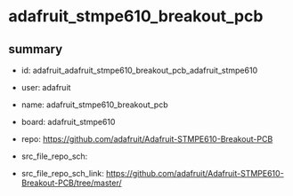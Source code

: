 # adafruit_stmpe610_breakout_pcb
 
## summary 
* id: adafruit_adafruit_stmpe610_breakout_pcb_adafruit_stmpe610
* user: adafruit
* name: adafruit_stmpe610_breakout_pcb
* board: adafruit_stmpe610
* repo: https://github.com/adafruit/Adafruit-STMPE610-Breakout-PCB



* src_file_repo_sch: 
* src_file_repo_sch_link: https://github.com/adafruit/Adafruit-STMPE610-Breakout-PCB/tree/master/






